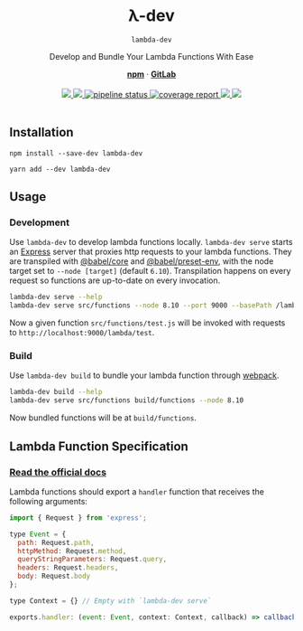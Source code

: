 <div align="center">
  <h1 align="center">λ-dev</h1>
  <code>lambda-dev</code>
  <br/>
  <p>Develop and Bundle Your Lambda Functions With Ease</p>
  <a href="https://www.npmjs.com/package/lambda-dev"><strong>npm</strong></a> ·
  <a href="https://gitlab.com/iiroj/lambda-dev"><strong>GitLab</strong></a>
  <br/>
  <br/>
  <a href="https://www.npmjs.com/package/lambda-dev">
    <img src="https://img.shields.io/npm/v/lambda-dev.svg">
  </a>
  <a href="https://gitlab.com/iiroj/lambda-dev">
    <img src="https://img.shields.io/github/languages/code-size/iiroj/lambda-dev.svg">
  </a>
  <a href="https://gitlab.com/iiroj/lambda-dev/commits/master">
    <img alt="pipeline status" src="https://gitlab.com/iiroj/lambda-dev/badges/master/pipeline.svg" />
  </a>
  <a href="https://gitlab.com/iiroj/lambda-dev/commits/master">
    <img alt="coverage report" src="https://gitlab.com/iiroj/lambda-dev/badges/master/coverage.svg" />
  </a>
  <a href="https://gitlab.com/iiroj/lambda-dev/blob/master/package.json">
    <img src="https://img.shields.io/david/iiroj/lambda-dev.svg">
  </a>
  <a href="https://gitlab.com/iiroj/lambda-dev/blob/master/package.json">
    <img src="https://img.shields.io/david/dev/iiroj/lambda-dev.svg">
  </a>
  <br/>
  <br/>
</div>

## Installation

`npm install --save-dev lambda-dev`

`yarn add --dev lambda-dev`

## Usage

### Development

Use `lambda-dev` to develop lambda functions locally. `lambda-dev serve` starts an [Express](https://expressjs.com) server that proxies http requests to your lambda functions. They are transpiled with [@babel/core](https://babeljs.io/docs/en/next/babel-core) and [@babel/preset-env](https://babeljs.io/docs/en/next/babel-preset-env), with the node target set to `--node [target]` (default `6.10`). Transpilation happens on every request so functions are up-to-date on every invocation.

```bash
lambda-dev serve --help
lambda-dev serve src/functions --node 8.10 --port 9000 --basePath /lambda
```

Now a given function `src/functions/test.js` will be invoked with requests to `http://localhost:9000/lambda/test`.

### Build

Use `lambda-dev build` to bundle your lambda function through [webpack](https://webpack.js.org).

```bash
lambda-dev build --help
lambda-dev serve src/functions build/functions --node 8.10
```

Now bundled functions will be at `build/functions`.

## Lambda Function Specification

### [Read the official docs](https://docs.aws.amazon.com/lambda/latest/dg/nodejs-prog-model-handler.html)

Lambda functions should export a `handler` function that receives the following arguments:

```javascript
import { Request } from 'express';

type Event = {
  path: Request.path,
  httpMethod: Request.method,
  queryStringParameters: Request.query,
  headers: Request.headers,
  body: Request.body
};

type Context = {} // Empty with `lambda-dev serve`

exports.handler: (event: Event, context: Context, callback) => callback(error: Error | null, response: Response | null);
```
